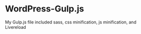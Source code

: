 # WordPress-Gulp.js
My Gulp.js file included sass, css minification, js minification, and Livereload
